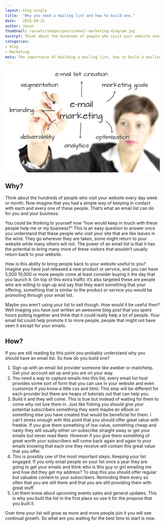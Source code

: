```yaml
---
layout: blog-single
title:  "Why you need a mailing list and how to build one."
date:   2015-08-21
author: Jason
thumbnail: /assets/images/posts/email-marketing-diagram.jpg
excerpt: Think about the hundreds of people who visit your website every day week or month. Now imagine that you had a simple way of keeping in contact with each and every one of these people. That’s what an email list can do for you and your business.
categories:
- blog
- Marketing
meta: The importance of building a mailing list, how to build a mailing list, and what to do with it once you have one. From the Jason M Design Blog
---
```


![email marketing diagram](/assets/images/posts/email-marketing-diagram.jpg)

Why?
-
Think about the hundreds of people who visit your website every day week or month. Now imagine that you had a simple way of keeping in contact with each and every one of these people. That’s what an email list can do for you and your business.

You could be thinking to yourself now “how would keep in touch with these people help me or my business?” This is an easy question to answer once you understand that these people who visit your site that are like leaves in the wind. They go wherever they are taken, some might return to your website while many others will not. The power of an email list is that it has the potential to bring many more of these visitors that wouldn’t usually return back to your website.

How is this ability to bring people back to your website useful to you? Imagine you have just released a new product or service, and you can have 5,000 10,000 or more people come at least consider buying it the day that you launch it. On top of this extra traffic it’s also targeted these are people who are willing to sign up and say that they want something that your offering, something that is similar to the product or service you would be promoting through your email list.

Maybe you aren’t using your list to sell though. How would it be useful then? Well imaging you have just written an awesome blog post that you spent hours putting together and think that it could really help a lot of people. Your email list could help promote it to more people, people that might not have seen it except for your emails.

How?
-
If you are still reading by this point you probably understand why you should have an email list. So how do you build one?

1. Sign up with an email list provider someone like aweber or mailchimp. Get your account set up and you are on your way.
2. You need a way to capture emails into this list, every email list host provides some sort of form that you can use in your website and even customize if you know a little css and html. This step will be different for each provider but there are heaps of tutorials out that can help you.
3. Build it and they will come. This is true but instead of waiting for them to come why not lure them in. Just like fishing you should give your potential subscribers something they want maybe an eBook or something else you have created that would be beneficial for them. I can’t stress enough with this point that you should offer great value with freebie. If you give them something of low value, something cheap and nasty they will usually either un-subscribe straight away or get your emails but never read them. However if you give them something of great worth your subscribers will come back again and again to your emails knowing that each one they receive will contain this great value that you offer.
4. This is possibly one of the most important steps. Keeping your list engaged. If you only email people on your list once a year they are going to get your emails and think who is this guy or girl emailing me and how did they get my address? To stop this you should offer regular but valuable content to your subscribers. Reminding them every so often that you are still there and that you are still providing them with great stuff.
5. Let them know about upcoming events sales and general updates. This is why you built the list in the first place so use it for the propose that you built it.

Over time your list will grow as more and more people join it you will see continual growth. So what are you waiting for the best time to start is now.
